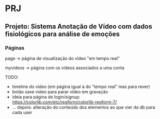 # PRJ

## Projeto: Sistema Anotação de Vídeo com dados fisiológicos para análise de emoções

### Páginas 

page -> página de visualização do vídeo "em tempo real"

myvideos -> página com os vídeos associados a uma conta

TODO:
- timeline do vídeo (em página igual à do "tempo real" mas para rever)
- botão save video para parar vídeo em gravação 
- ideia para página de login/signup: https://colorlib.com/etc/regform/colorlib-regform-7/ 
- ... depois: alteração do conteúdo dos elementos ao que vier da db para cada user
